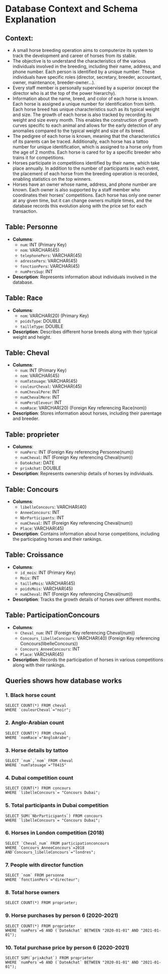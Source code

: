 # Database Context and Schema Explanation

## Context:
- A small horse breeding operation aims to computerize its system to track the development and career of horses from its stable.
- The objective is to understand the characteristics of the various individuals involved in the breeding, including their name, address, and phone number. Each person is identified by a unique number. These individuals have specific roles (director, secretary, breeder, accountant, owner, maintenance, breeder-owner...).
- Every staff member is personally supervised by a superior (except the director who is at the top of the power hierarchy).
- Information about the name, breed, and color of each horse is known. Each horse is assigned a unique number for identification from birth. Each horse breed has unique characteristics such as its typical weight and size. The growth of each horse is also tracked by recording its weight and size every month. This enables the construction of growth curves specific to each animal and allows for the early detection of any anomalies compared to the typical weight and size of its breed.
- The pedigree of each horse is known, meaning that the characteristics of its parents can be traced. Additionally, each horse has a tattoo number for unique identification, which is assigned to a horse only from the age of 2 months. Each horse is cared for by a specific breeder who trains it for competitions.
- Horses participate in competitions identified by their name, which take place annually. In addition to the number of participants in each event, the placement of each horse from the breeding operation is recorded, enabling statistics on the top winners.
- Horses have an owner whose name, address, and phone number are known. Each owner is also supported by a staff member who coordinates their horses' competitions. Each horse has only one owner at any given time, but it can change owners multiple times, and the database records this evolution along with the price set for each transaction.

## Table: Personne
- **Columns**:
  - `num`: INT (Primary Key)
  - `nom`: VARCHAR(45)
  - `telephonePers`: VARCHAR(45)
  - `adressePers`: VARCHAR(45)
  - `fonctionPers`: VARCHAR(45)
  - `numPersSup`: INT
- **Description**: Represents information about individuals involved in the database.

## Table: Race
- **Columns**:
  - `nom`: VARCHAR(20) (Primary Key)
  - `poidsType`: DOUBLE
  - `tailleType`: DOUBLE
- **Description**: Describes different horse breeds along with their typical weight and height.

## Table: Cheval
- **Columns**:
  - `num`: INT (Primary Key)
  - `nom`: VARCHAR(45)
  - `numTatouage`: VARCHAR(45)
  - `couleurCheval`: VARCHAR(45)
  - `numChevalPere`: INT
  - `numChevalMere`: INT
  - `numPersEleveur`: INT
  - `nomRace`: VARCHAR(20) (Foreign Key referencing Race(nom))
- **Description**: Stores information about horses, including their parentage and breeder.

## Table: proprieter
- **Columns**:
  - `numPers`: INT (Foreign Key referencing Personne(num))
  - `numCheval`: INT (Foreign Key referencing Cheval(num))
  - `DateAchat`: DATE
  - `prixAchat`: DOUBLE
- **Description**: Represents ownership details of horses by individuals.

## Table: Concours
- **Columns**:
  - `libelleConcours`: VARCHAR(40)
  - `AnneeConcours`: INT
  - `NbrParticipants`: INT
  - `numCheval`: INT (Foreign Key referencing Cheval(num))
  - `Place`: VARCHAR(45)
- **Description**: Contains information about horse competitions, including the participating horses and their rankings.

## Table: Croissance
- **Columns**:
  - `id_mois`: INT (Primary Key)
  - `Mois`: INT
  - `tailleMois`: VARCHAR(45)
  - `poidsMois`: VARCHAR(45)
  - `numCheval`: INT (Foreign Key referencing Cheval(num))
- **Description**: Tracks the growth details of horses over different months.

## Table: ParticipationConcours
- **Columns**:
  - `Cheval_num`: INT (Foreign Key referencing Cheval(num))
  - `Concours_libelleConcours`: VARCHAR(40) (Foreign Key referencing Concours(libelleConcours))
  - `Concours_AnneeConcours`: INT
  - `Place`: VARCHAR(45)
- **Description**: Records the participation of horses in various competitions along with their rankings.

## Queries shows how database works

### 1. Black horse count
    SELECT COUNT(*) FROM cheval
    WHERE `couleurCheval`="noir";

### 2. Anglo-Arabian count
    SELECT COUNT(*) FROM cheval
    WHERE `nomRace`="AngloArabe";

### 3. Horse details by tattoo
    SELECT `num`,`nom` FROM cheval
    WHERE `numTatouage`="T0415"

### 4. Dubai competition count
    SELECT COUNT(*) FROM concours
    WHERE `libelleConcours`= "Concours Dubai";

### 5. Total participants in Dubai competition
    SELECT SUM(`NbrParticipants`) FROM concours
    WHERE `libelleConcours`= "Concours Dubai";

### 6. Horses in London competition (2018)
    SELECT `Cheval_num` FROM participationconcours
    WHERE `Concours_AnneeConcours`=2018 AND`Concours_libelleConcours`="londres";

### 7. People with director function
    SELECT `nom` FROM personne
    WHERE `fonctionPers`="directeur";

### 8. Total horse owners
    SELECT COUNT(*) FROM proprieter;

### 9. Horse purchases by person 6 (2020-2021)
    SELECT COUNT(*) FROM proprieter
    WHERE `numPers`=6 AND (`DateAchat` BETWEEN "2020-01-01" AND "2021-01-01");

### 10. Total purchase price by person 6 (2020-2021)
    SELECT SUM(`prixAchat`) FROM proprieter
    WHERE `numPers`=6 AND (`DateAchat` BETWEEN "2020-01-01" AND "2021-01-01");
